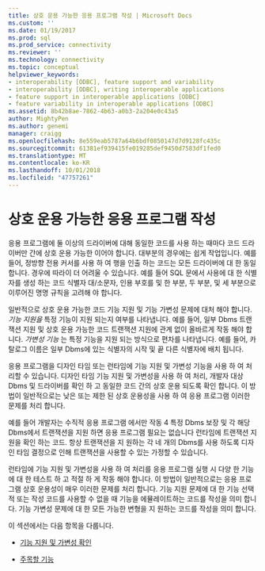 ```yaml
---
title: 상호 운용 가능한 응용 프로그램 작성 | Microsoft Docs
ms.custom: ''
ms.date: 01/19/2017
ms.prod: sql
ms.prod_service: connectivity
ms.reviewer: ''
ms.technology: connectivity
ms.topic: conceptual
helpviewer_keywords:
- interoperability [ODBC], feature support and variability
- interoperability [ODBC], writing interoperable applications
- feature support in interoperable applications [ODBC]
- feature variability in interoperable applications [ODBC]
ms.assetid: 8b42b8ae-7862-4b63-a0b3-2a204e0c43a5
author: MightyPen
ms.author: genemi
manager: craigg
ms.openlocfilehash: 8e559eab5787a64b6bdf0850147d7d9128fc435c
ms.sourcegitcommit: 61381ef939415fe019285def9450d7583df1fed0
ms.translationtype: MT
ms.contentlocale: ko-KR
ms.lasthandoff: 10/01/2018
ms.locfileid: "47757261"
---
```

# <a name="writing-an-interoperable-application"></a>상호 운용 가능한 응용 프로그램 작성
응용 프로그램에 둘 이상의 드라이버에 대해 동일한 코드를 사용 하는 때마다 코드 드라이버만 간에 상호 운용 가능한 이어야 합니다. 대부분의 경우에는 쉽게 작업입니다. 예를 들어, 정방향 전용 커서를 사용 하 여 행을 인출 하는 코드는 모든 드라이버에 대 한 동일 합니다. 경우에 따라이 더 어려울 수 있습니다. 예를 들어 SQL 문에서 사용에 대 한 식별자를 생성 하는 코드 식별자 대/소문자, 인용 부호를 및 한 부분, 두 부분, 및 세 부분으로 이루어진 명명 규칙을 고려해 야 합니다.  
  
 일반적으로 상호 운용 가능한 코드 기능 지원 및 기능 가변성 문제에 대처 해야 합니다. *기능 지원을* 특정 기능이 지원 되는지 여부를 나타냅니다. 예를 들어, 일부 Dbms 트랜잭션 지원 및 상호 운용 가능한 코드 트랜잭션 지원에 관계 없이 올바르게 작동 해야 합니다. *가변성 기능* 는 특정 기능을 지원 되는 방식으로 편차를 나타냅니다. 예를 들어, 카탈로그 이름은 일부 Dbms에 있는 식별자의 시작 및 끝 다른 식별자에 배치 됩니다.  
  
 응용 프로그램을 디자인 타임 또는 런타임에 기능 지원 및 가변성 기능을 사용 하 여 처리할 수 있습니다. 디자인 타임 기능 지원 및 가변성을 사용 하 여 처리, 개발자 대상 Dbms 및 드라이버를 확인 하 고 동일한 코드 간의 상호 운용 되도록 확인 합니다. 이 방법이 일반적으로는 낮은 또는 제한 된 상호 운용성을 사용 하 여 응용 프로그램 이러한 문제를 처리 합니다.  
  
 예를 들어 개발자는 수직적 응용 프로그램 에서만 작동 4 특정 Dbms 보장 및 각 해당 Dbms에서 트랜잭션을 지원 하면 응용 프로그램 필요는 없습니다 런타임에 트랜잭션 지원을 확인 하는 코드. 항상 트랜잭션을 지 원하는 각 네 개의 Dbms를 사용 하도록 디자인 타임 결정으로 인해 트랜잭션을 사용할 수 있는 가정할 수 있습니다.  
  
 런타임에 기능 지원 및 가변성을 사용 하 여 처리를 응용 프로그램 실행 시 다양 한 기능에 대 한 테스트 하 고 적절 하 게 작동 해야 합니다. 이 방법이 일반적으로는 응용 프로그램 상호 운용성이 매우 이러한 문제를 처리 합니다. 기능 지원 문제에 대 한 기능 선택적 또는 작성 코드를 사용할 수 없을 때 기능을 에뮬레이트하는 코드를 작성을 의미 합니다. 기능 가변성 문제에 대 한 모든 가능한 변형을 지 원하는 코드를 작성을 의미 합니다.  
  
 이 섹션에서는 다음 항목을 다룹니다.  
  
-   [기능 지원 및 가변성 확인](../../../odbc/reference/develop-app/checking-feature-support-and-variability.md)  
  
-   [주목할 기능](../../../odbc/reference/develop-app/features-to-watch-for.md)
